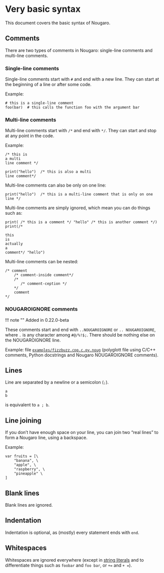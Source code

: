 # Very basic syntax

This document covers the basic syntax of Nougaro.

## Comments
There are two types of comments in Nougaro: single-line comments and multi-line comments.

### Single-line comments
Single-line comments start with `#` and end with a new line. They can start at the beginning of a line or after some code.

Example:
```nougaro
# this is a single-line comment
foo(bar)  # this calls the function foo with the argument bar
```

### Multi-line comments
Multi-line comments start with `/*` and end with `*/`. They can start and stop at any point in the code.

Example:
```nougaro
/* this is
a multi
line comment */

print("hello")  /* this is also a multi
line comment*/
```

Multi-line comments can also be only on one line:
```nougaro
print("hello")  /* this is a multi-line comment that is only on one line */
```

Multi-line comments are simply ignored, which mean you can do things such as:
```nougaro
print( /* this is a comment */ "hello" /* this is another comment */)
print(/*

this
is 
actually
a
comment*/ "hello")
```

Multi-line comments can be nested:
```nougaro
/* comment 
    /* comment-inside comment*/
    /*
       /* comment-ception */
    */
    comment
*/
```

### NOUGAROIGNORE comments
!!! note ""
    Added in 0.22.0-beta

These comments start and end with `..NOUGAROIGNORE` or `.. NOUGAROIGNORE`, where `.` is any character among `#@/%!$;`. There should be nothing else on the NOUGAROIGNORE line.

Example: file [`examples/fizzbuzz.cpp.c.py.noug`](https://github.com/jd-develop/nougaro/blob/main/examples/fizzbuzz.cpp.c.py.noug) (polyglott file using C/C++ comments, Python docstrings and Nougaro NOUGAROIGNORE comments).

## Lines
Line are separated by a newline or a semicolon (`;`).

```nougaro
a
b
```

is equivalent to `a ; b`.

## Line joining
If you don’t have enough space on your line, you can join two “real lines” to form a Nougaro line, using a backspace.

Example:
```nougaro
var fruits = [\
    "banana", \
    "apple", \
    "raspberry", \
    "pineapple" \
]
```

## Blank lines
Blank lines are ignored.

## Indentation
Indentation is optional, as (mostly) every statement ends with `end`.

## Whitespaces
Whitespaces are ignored everywhere (except in [string literals](03string_literals.md) and to differentiate things such as `foobar` and `foo bar`, or `+=` and `+ =`).
